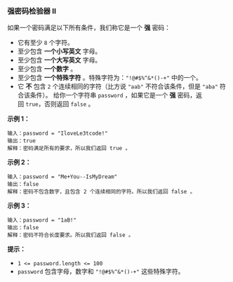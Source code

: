 ### 强密码检验器 II ###
如果一个密码满足以下所有条件，我们称它是一个 **强** 密码：

* 它有至少 `8` 个字符。
* 至少包含 **一个小写英文** 字母。
* 至少包含 **一个大写英文** 字母。
* 至少包含 **一个数字** 。
* 至少包含 **一个特殊字符** 。特殊字符为：`"!@#$%^&*()-+"` 中的一个。
* 它 **不** 包含 `2` 个连续相同的字符（比方说 `"aab"` 不符合该条件，但是 `"aba"` 符合该条件）。
给你一个字符串 `password` ，如果它是一个 **强** 密码，返回 `true`，否则返回 `false` 。



**示例 1：**

```
输入：password = "IloveLe3tcode!"
输出：true
解释：密码满足所有的要求，所以我们返回 true 。
```

**示例 2：**

```
输入：password = "Me+You--IsMyDream"
输出：false
解释：密码不包含数字，且包含 2 个连续相同的字符。所以我们返回 false 。
```

**示例 3：**

```
输入：password = "1aB!"
输出：false
解释：密码不符合长度要求。所以我们返回 false 。
```



**提示：**

* `1 <= password.length <= 100`
* `password` 包含字母，数字和 `"!@#$%^&*()-+"` 这些特殊字符。

